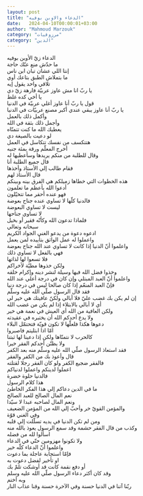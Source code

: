 ```yaml
---
layout: post
title: "الدعاء والاوبن بوفيه"
date:   2024-04-10T00:00:01+03:00
author: "Mahmoud Marzouk"
category: "مرزوقيات"
category: "الدين"
---
```



الدعاء زيّ الأوبن بوفيه  
ما حدّش منع عنّك حاجة  
إنتا اللي عشان تبان ابن ناس  
ما بتملاش الطبق بتاعك أوي  
تلاقي واحد يقول إيه  
يا ربّ انا مش عاوز عربيّة فارهة زيّ دي  
يا أخي كده غلط  
قول يا ربّ أنا عاوز أغلي عربيّة في الدنيا  
يا ربّ أنا عاوز يبقي عندي أكبر مصنع عربيّات في
الدنيا  
وأكمل ذلك بالعمل  
وأجمل ذلك بثقة في الله  
يعطيك الله ما كنت تتمنّاه  
لو دعيت بالصيغة دي  
هتتكسف من نفسك تتكاسل في العمل  
أخرج المعلّم ورقة بمئة جنيه  
وقال للطلبة من منكم يريدها وسأعطيها له  
قال جميع الطلبة أنا  
فقام طالب إلي الأستاذ وأخذها  
قال الأستاذ لهم  
هذه الخطوات التي خطاها زميلكم هي الفرق بينه
وبينكم  
أدعوا الله بأعظم ما تعلمون  
فهو عنده أحقر مما تتخيّلون  
فالدنيا كلّها لا تساوي عنده جناح بعوضة  
ليست لا تساوي البعوضة  
لا تساوي جناحها  
فلماذا تدعون الله وكأنّه فقير أو بخيل  
سبحانه وتعالي  
ادعوه دعوة من يدعو الغني الجواد الكريم  
واعملوا له عمل الواثق بتأييده لمن يعمل  
واعلموا أنّ الدنيا إذا كانت لا تساوي عند الله جناح
بعوضة  
فهي بالفعل لا تساوي ذلك  
فلا تسعوا لها لذاتها  
ولكن خذوها مطيّة لأخراكم  
وخذوا فضل الله فيها وسيلة لنشر دينه وإكرام خلقه  
واعلموا أنّ العبد المبتلي وإن كان في درجة أعلي عند
الله  
فإنّ العبد المنعّم إذا كان صالحا ليس في درجة دنيا  
فقد قال الرسول صلّي الله عليه وسلّم  
إن لم يكن بك غضب عليّ فلا أبالي ولكنّ عافيتك هي خير
لي  
أي لا أبالي بالابتلاء إذا لم يكن من غضب الله  
ولكن العافية من الله أي العيش في نعمة هي خير  
ولا يدع أحدكم الله أن يختبره في عقيدته  
دعوها هكذا فلعلّها لا تكون قويّة فتحتمّل البلاء  
امّا اذا ابتليتم فاصبروا  
كالحرب لا نتمنّاها ولكن إذا دعينا لها ثبتنا  
ولا يظنّن أحدكم الفقر خيرا  
فقد استعاذ الرسول صلّي الله عليه وسلّم منه بعد
الكفر  
قال وأعوذ بك من الكفر والفقر  
فالفقر ضجيع الكفر ولو كان الفقر رجلا لقتلته  
اعملوا لدينكم واعملوا لدنياكم  
فالدنيا حلوة خضرة  
هذا كلام الرسول  
ما في الدين دعاكم إلي هذا الفكر الخاطئ  
نعم المال الصالح للعبد الصالح  
ونعم المال لصاحبه عبدا لا سيّدا  
والمؤمن القويّ خر وأحبّ إلي الله من المؤمن الضعيف  
وفي الغني قوّة  
ومن لم تكن الدنيا في يديه تسلّلت إلي قلبه  
وكذب من قال الفقر حشمة وقد سمع الرسول يعوذ بالله
منه  
اسألوا لله من فضله  
ولا تكونوا مهزومين حتّي في الدعاء  
واعلموا أنّ الدعاء كلّه خير  
فإمّا استجابة عاجلة بما دعوت  
او تأخير لفضل دعوت به  
أو دفع نقمة كانت قد أوشكت تلمّ بك  
وقد كان أكثر دعاء الرسول صلّي الله عليه وسلم  
وبه أختم  
ربّنا آتنا في الدنيا حسنة وفي الآخرة حسنة وقنا عذاب
النار
